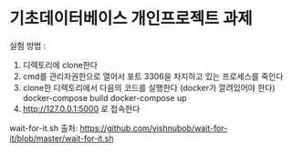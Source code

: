 # 기초데이터베이스 개인프로젝트 과제


실험 방법 :
1. 디렉토리에 clone한다
2. cmd를 관리자권한으로 열어서 포트 3306을 차지하고 있는 프로세스를 죽인다
3. clone한 디렉토리에서 다음의 코드를 실행한다 (docker가 깔려있어야 한다)
       docker-compose build
       docker-compose up
4. http://127.0.0.1:5000 로 접속한다

wait-for-it.sh 출처:
https://github.com/vishnubob/wait-for-it/blob/master/wait-for-it.sh
